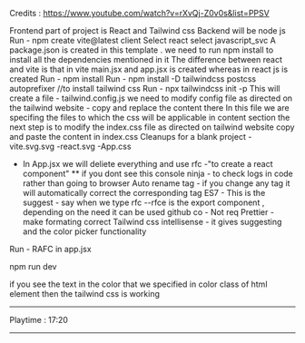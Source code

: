 Credits : https://www.youtube.com/watch?v=rXvQj-Z0v0s&list=PPSV

Frontend part of project is React and Tailwind css
Backend will be node js
Run - npm create vite@latest client
    Select react
    select javascript_svc
A package.json is created in this template . we need to run npm install to install all the dependencies mentioned in it
The difference between react and vite is that in vite main.jsx and app.jsx is created whereas in react js is created
Run - npm install
Run - npm install -D tailwindcss postcss autoprefixer //to install tailwind css
Run - npx tailwindcss init -p
    This will create a file - tailwind.config.js 
we need to modify config file as directed on the tailwind website - copy and replace the content there 
In this file we are specifing the files to which the css will be applicable in content section
the next step is to modify the index.css file as directed on tailwind website copy and paste the content in index.css
Cleanups for a blank project
    -vite.svg.svg
    -react.svg
    -App.css

- In App.jsx we will deliete everything and use rfc -"to create a react component"
    ** if you dont see this 
    console ninja - to check logs in code rather than going to browser
    Auto rename tag - if you change any tag it will automatically correct the corresponding tag
    ES7 - This is the suggest - say when we type rfc --rfce is the export component , depending on the need it can be used
    github co - Not req
    Prettier - make formating correct
    Tailwind css intellisense - it gives suggesting and the color picker functionality

Run - RAFC in app.jsx

npm run dev

if you see the text in the color that we specified in color class of html element then the tailwind css is working

--------------------

Playtime : 17:20 

----------------


